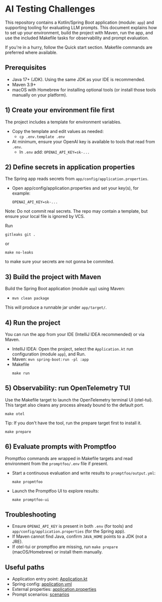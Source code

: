 # AI Testing Challenges

This repository contains a Kotlin/Spring Boot application (module: `app`) and supporting tooling for evaluating LLM prompts. This document explains how to set up your environment, build the project with Maven, run the app, and use the included Makefile tasks for observability and prompt evaluation.

If you're in a hurry, follow the Quick start section. Makefile commands are preferred where available.

## Prerequisites
- Java 17+ (JDK). Using the same JDK as your IDE is recommended.
- Maven 3.9+
- macOS with Homebrew for installing optional tools (or install those tools manually on your platform).

## 1) Create your environment file first
The project includes a template for environment variables.

- Copy the template and edit values as needed:
  - `cp .env.template .env`
- At minimum, ensure your OpenAI key is available to tools that read from `.env`.
  - In `.env` add: `OPENAI_API_KEY=sk-...`

## 2) Define secrets in application properties
The Spring app reads secrets from `app/config/application.properties`.

- Open app/config/application.properties and set your key(s), for example:
    ```properties
    OPENAI_API_KEY=sk-...
    ```
<summary>
<description>
Note: Do not commit real secrets.
</description>
The repo may contain a template, but ensure your local file is ignored by VCS.

Run 
```shell
gitleaks git .
```
or 
```shell
make no-leaks
```
to make sure your secrets are not gonna be commited.
</summary>

## 3) Build the project with Maven
Build the Spring Boot application (module `app`) using Maven:

- `mvn clean package`

This will produce a runnable jar under `app/target/`.

## 4) Run the project
You can run the app from your IDE (IntelliJ IDEA recommended) or via Maven.

- IntelliJ IDEA: Open the project, select the `Application.kt` run configuration (module `app`), and Run.
- Maven:
  `mvn spring-boot:run -pl :app`
- Makefile
    ```shell
    make run
    ``` 

## 5) Observability: run OpenTelemetry TUI
Use the Makefile target to launch the OpenTelemetry terminal UI (otel-tui). This target also cleans any process already bound to the default port.

```shell
make otel
``` 

Tip: If you don't have the tool, run the prepare target first to install it.

```shell
make prepare
``` 

## 6) Evaluate prompts with Promptfoo
Promptfoo commands are wrapped in Makefile targets and read environment from the `promptfoo/.env` file if present.

- Start a continuous evaluation and write results to `promptfoo/output.yml`:

    ```shell
    make propmtfoo
    ``` 
- Launch the Promptfoo UI to explore results:

    ```shell
    make promptfoo-ui
    ```

## Troubleshooting
- Ensure `OPENAI_API_KEY` is present in both `.env` (for tools) and `app/config/application.properties` (for the Spring app).
- If Maven cannot find Java, confirm `JAVA_HOME` points to a JDK (not a JRE).
- If otel-tui or promptfoo are missing, run `make prepare` (macOS/Homebrew) or install them manually.

## Useful paths
- Application entry point: [Application.kt](app/src/main/kotlin/com/example/app/Application.kt)
- Spring config: [application.yml](app/src/main/resources/application.yml)
- External properties: [application.properties](app/config/application.properties)
- Prompt scenarios: [scenarios](promptfoo/scenarios)

